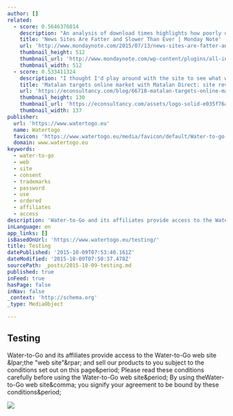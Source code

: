 ```yaml
---
author: []
related:
  - score: 0.5646376014
    description: "An analysis of download times highlights how poorly designed news sites are. That's more evidence of poor implementation of ads... and a strong case for ad blockers. Websites designers live in a bubble, they're increasingly disconnected from users."
    title: 'News Sites Are Fatter and Slower Than Ever | Monday Note'
    url: 'http://www.mondaynote.com/2015/07/13/news-sites-are-fatter-and-slower-than-ever/'
    thumbnail_height: 512
    thumbnail_url: 'http://www.mondaynote.com/wp-content/plugins/all-in-one-seo-pack/images/default-user-image.png'
    thumbnail_width: 512
  - score: 0.533411324
    description: "I thought I'd play around with the site to see what works and what doesn't, and if there's anything I could learn from it. The initial user experience on the site is pretty decent. There's a carousel but it doesn't spin automatically. And there's not a block of boring text in sight."
    title: 'Matalan targets online market with Matalan Direct: site review'
    url: 'https://econsultancy.com/blog/66718-matalan-targets-online-market-with-matalan-direct-site-review/'
    thumbnail_height: 130
    thumbnail_url: 'https://econsultancy.com/assets/logo-solid-e035f76a817a37a234ac6937b85ff1db.png'
    thumbnail_width: 137
publisher:
  url: 'https://www.watertogo.eu'
  name: Watertogo
  favicon: 'https://www.watertogo.eu/media/favicon/default/Water-to-go-favicon.png'
  domain: www.watertogo.eu
keywords:
  - water-to-go
  - web
  - site
  - consent
  - trademarks
  - password
  - use
  - ordered
  - affiliates
  - access
description: 'Water-to-Go and its affiliates provide access to the Water-to-Go web site (the "web site") and sell our products to you subject to the conditions set out on this page. Please read these conditions carefully before using the Water-to-Go web site. By using theWater-to-Go web site, you signify your agreement to be bound by these conditions.'
inLanguage: en
app_links: []
isBasedOnUrl: 'https://www.watertogo.eu/testing/'
title: Testing
datePublished: '2015-10-09T07:53:40.161Z'
dateModified: '2015-10-09T07:50:37.478Z'
sourcePath: _posts/2015-10-09-testing.md
published: true
inFeed: true
hasPage: false
inNav: false
_context: 'http://schema.org'
_type: MediaObject

---
```

<article style=""><h1>Testing</h1><p>Water-to-Go and its affiliates provide access to the Water-to-Go web site &amp;lpar;the "web site"&amp;rpar; and sell our products to you subject to the conditions set out on this page&amp;period; Please read these conditions carefully before using the Water-to-Go web site&amp;period; By using theWater-to-Go web site&amp;comma; you signify your agreement to be bound by these conditions&amp;period;</p><img src="https://www.watertogo.eu/media/wysiwyg/testing.jpg" /></article>